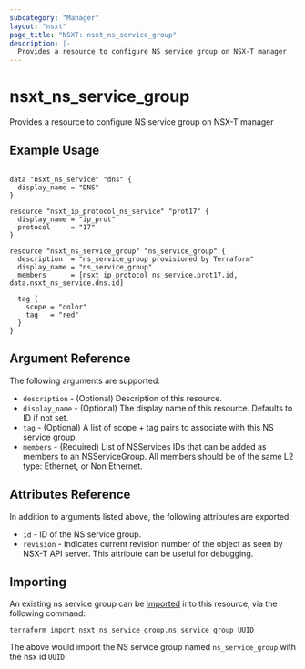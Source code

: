 ```yaml
---
subcategory: "Manager"
layout: "nsxt"
page_title: "NSXT: nsxt_ns_service_group"
description: |-
  Provides a resource to configure NS service group on NSX-T manager
---
```


# nsxt_ns_service_group

Provides a resource to configure NS service group on NSX-T manager

## Example Usage

```hcl

data "nsxt_ns_service" "dns" {
  display_name = "DNS"
}

resource "nsxt_ip_protocol_ns_service" "prot17" {
  display_name = "ip_prot"
  protocol     = "17"
}

resource "nsxt_ns_service_group" "ns_service_group" {
  description  = "ns_service_group provisioned by Terraform"
  display_name = "ns_service_group"
  members      = [nsxt_ip_protocol_ns_service.prot17.id, data.nsxt_ns_service.dns.id]

  tag {
    scope = "color"
    tag   = "red"
  }
}
```

## Argument Reference

The following arguments are supported:

* `description` - (Optional) Description of this resource.
* `display_name` - (Optional) The display name of this resource. Defaults to ID if not set.
* `tag` - (Optional) A list of scope + tag pairs to associate with this NS service group.
* `members` - (Required) List of NSServices IDs that can be added as members to an NSServiceGroup. All members should be of the same L2 type: Ethernet, or Non Ethernet.


## Attributes Reference

In addition to arguments listed above, the following attributes are exported:

* `id` - ID of the NS service group.
* `revision` - Indicates current revision number of the object as seen by NSX-T API server. This attribute can be useful for debugging.


## Importing

An existing ns service group can be [imported][docs-import] into this resource, via the following command:

[docs-import]: /docs/import/index.html

```
terraform import nsxt_ns_service_group.ns_service_group UUID
```

The above would import the NS service group named `ns_service_group` with the nsx id `UUID`
